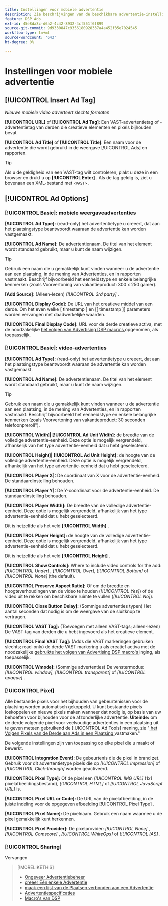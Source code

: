 ```yaml
---
title: Instellingen voor mobiele advertentie
description: Zie beschrijvingen van de beschikbare advertentie-instellingen voor mobiele advertenties.
feature: DSP Ads
exl-id: 45e8da8c-d6a2-4c42-8932-4cf551f6f899
source-git-commit: 9d9330847c9356180928337a4a452f35e7024545
workflow-type: tm+mt
source-wordcount: '643'
ht-degree: 0%

---
```


# Instellingen voor mobiele advertentie

## [!UICONTROL Insert Ad Tag]

*Nieuwe mobiele video adverteert slechts formaten*

**[!UICONTROL URL]** of **[!UICONTROL Ad Tag]**: Een VAST-advertentietag of -advertentietag van derden die creatieve elementen en pixels bijhouden bevat

**[!UICONTROL Ad Title]** of **[!UICONTROL Title]**: Een naam voor de advertentie die wordt gebruikt in de weergave [!UICONTROL Ads] en rapporten.

>[!TIP]
>
> Als u de geldigheid van een VAST-tag wilt controleren, plakt u deze in een browser en drukt u op **[!UICONTROL Enter]** . Als de tag geldig is, ziet u bovenaan een XML-bestand met `<VAST>` .

## [!UICONTROL Ad Options]

### [!UICONTROL Basic]: mobiele weergaveadvertenties

**[!UICONTROL Ad Type]:** (read-only) het advertentietype u creeert, dat aan het plaatsingstype beantwoordt waaraan de advertentie kan worden vastgemaakt.

**[!UICONTROL Ad Name]:** De advertentienaam. De titel van het element wordt standaard gebruikt, maar u kunt de naam wijzigen.

>[!TIP]
>
> Gebruik een naam die u gemakkelijk kunt vinden wanneer u de advertentie aan een plaatsing, in de mening van Advertenties, en in rapporten vastmaakt. Beschrijf bijvoorbeeld het eenheidstype en enkele belangrijke kenmerken (zoals Voorvertoning van vakantieproduct: 300 x 250 gamer).

**\[Add Source\]**: (Alleen-lezen) *[!UICONTROL 3rd party]* .

**[!UICONTROL Display Code]:** De URL van het creatieve middel van een derde. Om het even welke [ timestamp ] en [[ timestamp ]] parameters worden vervangen met daadwerkelijke waarden.

**[!UICONTROL Final Display Code]:** URL voor de derde creatieve activa, met de noodzakelijke [ het volgen van Advertising DSP macro&#39;s ](/help/dsp/campaign-management/macros.md) opgenomen, als toepasselijk.

### [!UICONTROL Basic]: video-advertenties

**[!UICONTROL Ad Type]:** (read-only) het advertentietype u creeert, dat aan het plaatsingstype beantwoordt waaraan de advertentie kan worden vastgemaakt.

**[!UICONTROL Ad Name]:** De advertentienaam. De titel van het element wordt standaard gebruikt, maar u kunt de naam wijzigen.

>[!TIP]
>
> Gebruik een naam die u gemakkelijk kunt vinden wanneer u de advertentie aan een plaatsing, in de mening van Advertenties, en in rapporten vastmaakt. Beschrijf bijvoorbeeld het eenheidstype en enkele belangrijke kenmerken (zoals Voorvertoning van vakantieproduct: 30 seconden telefoonpreroll&quot;).

**[!UICONTROL Width]| [!UICONTROL Ad Unit Width]:** de breedte van de volledige advertentie-eenheid. Deze optie is mogelijk vergrendeld, afhankelijk van het type advertentie-eenheid dat u hebt geselecteerd.

**[!UICONTROL Height]| [!UICONTROL Ad Unit Height]:** de hoogte van de volledige advertentie-eenheid. Deze optie is mogelijk vergrendeld, afhankelijk van het type advertentie-eenheid dat u hebt geselecteerd.

**[!UICONTROL Player X]:** De coördinaat van X voor de advertentie-eenheid. De standaardinstelling behouden.

**[!UICONTROL Player Y]:** De Y-coördinaat voor de advertentie-eenheid. De standaardinstelling behouden.

**[!UICONTROL Player Width]:** De breedte van de volledige advertentie-eenheid. Deze optie is mogelijk vergrendeld, afhankelijk van het type advertentie-eenheid dat u hebt geselecteerd.

Dit is hetzelfde als het veld **[!UICONTROL Width]** .

**[!UICONTROL Player Height]:** de hoogte van de volledige advertentie-eenheid. Deze optie is mogelijk vergrendeld, afhankelijk van het type advertentie-eenheid dat u hebt geselecteerd.

Dit is hetzelfde als het veld **[!UICONTROL Height]** .

**[!UICONTROL Show Controls]:** Where to include video controls for the add: *[!UICONTROL Under]* , *[!UICONTROL Over]*, *[!UICONTROL Bottom]* of *[!UICONTROL None]* (the default).

**[!UICONTROL Preserve Aspect Ratio]:** Of om de breedte en hoogteverhoudingen van de video te houden (*[!UICONTROL Yes]*) of de video uit te rekken om beschikbare ruimte te vullen (*[!UICONTROL No]*).

**[!UICONTROL Close Button Delay]:** (Sommige advertenties typen) Het aantal seconden dat nodig is om de weergave van de sluitknop te vertragen.

**[!UICONTROL VAST Tag]:** (Toevoegen met alleen VAST-tags; alleen-lezen) De VAST-tag van derden die u hebt ingevoerd als het creatieve element.

**[!UICONTROL Final VAST Tag]:** (Adds die VAST markeringen gebruiken slechts; read-only) de derde VAST markering u als creatief activa met de noodzakelijke [ gebruikte het volgen van Advertising DSP macro&#39;s ](/help/dsp/campaign-management/macros.md) inging, als toepasselijk.

**[!UICONTROL Wmode]:** (Sommige advertenties) De venstermodus: *[!UICONTROL window]*, *[!UICONTROL transparent]* of *[!UICONTROL opaque]* .

### [!UICONTROL Pixel]

Alle bestaande pixels voor het bijhouden van gebeurtenissen voor de plaatsing worden automatisch gekoppeld. U kunt bestaande pixels loskoppelen en nieuwe pixels maken wanneer dat nodig is, op basis van uw behoeften voor bijhouden voor de afzonderlijke advertentie. **Uiteinde:** om de derde volgende pixel voor veelvoudige advertenties in een plaatsing uit te geven meteen gebruikend de [!UICONTROL Ad Tools] mening, zie &quot;[ het Volgen Pixels van de Derde aan Ads in een Plaatsing ](/help/dsp/campaign-management/ads/ad-pixel-attach-detach.md#attach-pixels-ads) vastmaken.&quot;

De volgende instellingen zijn van toepassing op elke pixel die u maakt of bewerkt.

**[!UICONTROL Integration Event]:** De gebeurtenis die de pixel in brand zet. Gebruik voor dit advertentietype pixels die op *[!UICONTROL Impression]* of *[!UICONTROL Click-through]* worden geactiveerd.

**[!UICONTROL Pixel Type]:** Of de pixel een *[!UICONTROL IMG URL]* (1x1 pixelafbeeldingsbestand), *[!UICONTROL HTML]* of *[!UICONTROL JavaScript URL]* is.

**[!UICONTROL Pixel URL or Code]:** De URL van de pixelafbeelding, in de juiste indeling voor de opgegeven afbeelding [!UICONTROL Pixel Type] .

**[!UICONTROL Pixel Name]:** De pixelnaam. Gebruik een naam waarmee u de pixel gemakkelijk kunt herkennen.

**[!UICONTROL Pixel Provider]:** De pixelprovider: *[!UICONTROL None]* , *[!UICONTROL Comscore]* , *[!UICONTROL WhiteOps]* of *[!UICONTROL IAS]* .

### [!UICONTROL Sharing]

Vervangen

>[!MORELIKETHIS]
>
>* [ Ongeveer Advertentiebeheer ](ad-about.md)
>* [ creeer Één enkele Advertentie ](ad-create.md)
>* [ maak een lijst van de Plaatsen verbonden aan een Advertentie ](/help/dsp/campaign-management/ads/ad-list-placements.md)
>* [ Advertentiespecificaties ](ad-specs.md)
>* [ Macro&#39;s van DSP ](/help/dsp/campaign-management/macros.md)
